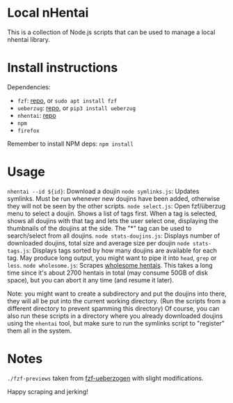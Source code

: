 # Local nHentai
This is a collection of Node.js scripts that can be used to manage a local nhentai library.

# Install instructions
Dependencies:

- `fzf`: [repo](https://github.com/junegunn/fzf), or `sudo apt install fzf`
- `ueberzug`: [repo](https://github.com/seebye/ueberzug), or `pip3 install ueberzug`
- `nhentai`: [repo](https://github.com/RicterZ/nhentai)
- `npm`
- `firefox`

Remember to install NPM deps: `npm install`

# Usage

`nhentai --id ${id}`: Download a doujin
`node symlinks.js`: Updates symlinks. Must be run whenever new doujins have been added, otherwise they will not be seen by the other scripts.
`node select.js`: Open fzf/überzug menu to select a doujin. Shows a list of tags first. When a tag is selected, shows all doujins with that tag and lets the user select one, displaying the thumbnails of the doujins at the side. The "*" tag can be used to search/select from all doujins.
`node stats-doujins.js`: Displays number of downloaded doujins, total size and average size per doujin
`node stats-tags.js`: Displays tags sorted by how many doujins are available for each tag. May produce long output, you might want to pipe it into `head`, `grep` or `less`.
`node wholesome.js`: Scrapes [wholesome hentais](https://wholesomelist.com/list). This takes a long time since it's about 2700 hentais in total (may consume 50GB of disk space), but you can abort it any time (and resume it later).

Note: you might want to create a subdirectory and put the doujins into there, they will all be put into the current working directory. (Run the scripts from a different directory to prevent spamming this directory)
Of course, you can also run these scripts in a directory where you already downloaded doujins using the `nhentai` tool, but make sure to run the symlinks script to "register" them all in the system.

# Notes

`./fzf-previews` taken from [fzf-ueberzogen](https://github.com/seebye/fzf-ueberzogen) with slight modifications.

Happy scraping and jerking!
